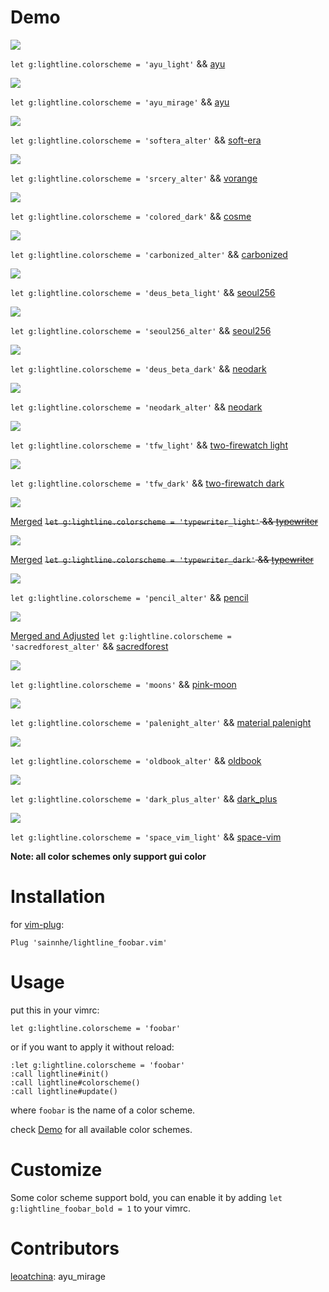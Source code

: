 # Demo

![](screenshot/ayu_light.png)

`let g:lightline.colorscheme = 'ayu_light'` && [ayu](https://github.com/ayu-theme/ayu-vim)

![](screenshot/ayu_mirage.png)

`let g:lightline.colorscheme = 'ayu_mirage'` && [ayu](https://github.com/ayu-theme/ayu-vim)

![](screenshot/softera_alter.png)

`let g:lightline.colorscheme = 'softera_alter'` && [soft-era](https://github.com/soft-aesthetic/soft-era-vim)

![](screenshot/srcery_alter.png)

`let g:lightline.colorscheme = 'srcery_alter'` && [vorange](https://github.com/Marfisc/vorange)

![](screenshot/colored_dark.png)

`let g:lightline.colorscheme = 'colored_dark'` && [cosme](https://github.com/beikome/cosme.vim)

![](screenshot/carbonized_alter.png)

`let g:lightline.colorscheme = 'carbonized_alter'` && [carbonized](https://github.com/nightsense/carbonized)

![](screenshot/deus_beta_light.png)

`let g:lightline.colorscheme = 'deus_beta_light'` && [seoul256](https://github.com/junegunn/seoul256.vim)

![](screenshot/seoul256_alter.png)

`let g:lightline.colorscheme = 'seoul256_alter'` && [seoul256](https://github.com/junegunn/seoul256.vim)

![](screenshot/deus_beta_dark.png)

`let g:lightline.colorscheme = 'deus_beta_dark'` && [neodark](https://github.com/KeitaNakamura/neodark.vim)

![](screenshot/neodark_alter.png)

`let g:lightline.colorscheme = 'neodark_alter'` && [neodark](https://github.com/KeitaNakamura/neodark.vim)

![](screenshot/tfw_light.png)

`let g:lightline.colorscheme = 'tfw_light'` && [two-firewatch light](https://github.com/rakr/vim-two-firewatch)

![](screenshot/tfw_dark.png)

`let g:lightline.colorscheme = 'tfw_dark'` && [two-firewatch dark](https://github.com/rakr/vim-two-firewatch)

![](screenshot/typewriter_light.png)

[Merged](https://github.com/logico-dev/typewriter/commit/81dd8738cfff6d9ce01e6c42d14b0761acbba064) ~~`let g:lightline.colorscheme = 'typewriter_light'` && [typewriter](https://github.com/logico-dev/typewriter)~~

![](screenshot/typewriter_dark.png)

[Merged](https://github.com/logico-dev/typewriter/commit/81dd8738cfff6d9ce01e6c42d14b0761acbba064) ~~`let g:lightline.colorscheme = 'typewriter_dark'` && [typewriter](https://github.com/logico-dev/typewriter)~~

![](screenshot/pencil_alter.png)

`let g:lightline.colorscheme = 'pencil_alter'` && [pencil](https://github.com/reedes/vim-colors-pencil)

![](screenshot/sacredforest.png)

[Merged and Adjusted](https://github.com/KKPMW/sacredforest-vim/pull/3) `let g:lightline.colorscheme = 'sacredforest_alter'` && [sacredforest](https://github.com/KKPMW/sacredforest-vim)

![](screenshot/moons.png)

`let g:lightline.colorscheme = 'moons'` && [pink-moon](https://github.com/sts10/vim-pink-moon)

![](screenshot/palenight_alter.png)

`let g:lightline.colorscheme = 'palenight_alter'` && [material palenight](https://github.com/kaicataldo/material.vim)

![](screenshot/oldbook_alter.png)

`let g:lightline.colorscheme = 'oldbook_alter'` && [oldbook](https://github.com/KKPMW/oldbook-vim)

![](screenshot/dark_plus_alter.png)

`let g:lightline.colorscheme = 'dark_plus_alter'` && [dark_plus](https://github.com/dunstontc/vim-vscode-theme)

![](screenshot/space_vim_light.png)

`let g:lightline.colorscheme = 'space_vim_light'` && [space-vim](https://github.com/liuchengxu/space-vim-theme)

**Note: all color schemes only support gui color**

# Installation

for [vim-plug](https://github.com/junegunn/vim-plug):

```
Plug 'sainnhe/lightline_foobar.vim'
```

# Usage

put this in your vimrc:

```
let g:lightline.colorscheme = 'foobar'
```

or if you want to apply it without reload:

```
:let g:lightline.colorscheme = 'foobar'
:call lightline#init()
:call lightline#colorscheme()
:call lightline#update()
```

where `foobar` is the name of a color scheme.

check [Demo](https://github.com/sainnhe/lightline_foobar.vim#demo) for all available color schemes.

# Customize

Some color scheme support bold, you can enable it by adding `let g:lightline_foobar_bold = 1` to your vimrc.

# Contributors

[leoatchina](https://github.com/leoatchina): ayu_mirage
